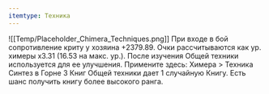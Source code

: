 ```yaml
---
itemtype: Техника
---
```

![[Temp/Placeholder_Chimera_Techniques.png]]
При входе в бой сопротивление криту у хозяина +2379.89. Очки рассчитываются как ур. химеры x3.31 (16.53 на макс. ур.). После изучения Общей техники используется для ее улучшения. Примените здесь: Химера > Техника Синтез в Горне 3 Книг Общей техники дает 1 случайную Книгу. Есть шанс получить книгу более высокого ранга.
